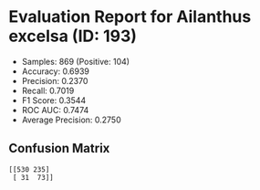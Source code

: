 # Evaluation Report for Ailanthus excelsa (ID: 193)
- Samples: 869 (Positive: 104)
- Accuracy: 0.6939
- Precision: 0.2370
- Recall: 0.7019
- F1 Score: 0.3544
- ROC AUC: 0.7474
- Average Precision: 0.2750

## Confusion Matrix
```
[[530 235]
 [ 31  73]]
```
